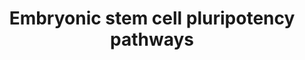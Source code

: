 ---
annotations:
- id: CL:0002322
  parent: animal cell
  type: Cell Type Ontology
  value: embryonic stem cell
- id: CL:0002322
  parent: animal cell
  type: Cell Type Ontology
  value: embryonic stem cell
- id: PW:0000102
  parent: signaling pathway
  type: Pathway Ontology
  value: the extracellular signal-regulated Raf/Mek/Erk signaling pathway
authors:
- Khanspers
- Elisa
- DeSl
- Marvin M2
- MaintBot
- Eweitz
- Egonw
citedin:
- link: PMC9614744
  title: Shared mechanisms and crosstalk of COVID-19 and osteoporosis via vitamin
    D (2022)
communities: []
description: 'The cytokine LIF and its downstream effector STAT3 are essential for
  maintenance of pluripotency in mouse ES cells. The requirement for the transcription
  factor Oct3/4 for ES cell pluripotency is also well-documented. However, LIF is
  not involved in self-renewal of human ES cells, suggesting that other pathways must
  play an important role in this process. The importance of other signal transduction
  pathways, including BMP and Wnt signalings, as well as novel transcription factors
  such as Nanog, is now being recognized.  Pathway source: Intracellular Signaling
  Pathways Regulating Pluripotency of Embryonic Stem Cells, Okita et al, Current Stem
  Cell Research and Therapy, 2006, 1, 103-111.  Proteins on this pathway have targeted
  assays available via the [https://assays.cancer.gov/available_assays?wp_id=WP3931
  CPTAC Assay Portal]'
last-edited: 2024-07-21
ndex: 7c94fad1-8b68-11eb-9e72-0ac135e8bacf
organisms:
- Homo sapiens
redirect_from:
- /index.php/Pathway:WP3931
- /instance/WP3931
- /instance/WP3931_r134286
revision: r134286
schema-jsonld:
- '@context': https://schema.org/
  '@id': https://wikipathways.github.io/pathways/WP3931.html
  '@type': Dataset
  creator:
    '@type': Organization
    name: WikiPathways
  description: 'The cytokine LIF and its downstream effector STAT3 are essential for
    maintenance of pluripotency in mouse ES cells. The requirement for the transcription
    factor Oct3/4 for ES cell pluripotency is also well-documented. However, LIF is
    not involved in self-renewal of human ES cells, suggesting that other pathways
    must play an important role in this process. The importance of other signal transduction
    pathways, including BMP and Wnt signalings, as well as novel transcription factors
    such as Nanog, is now being recognized.  Pathway source: Intracellular Signaling
    Pathways Regulating Pluripotency of Embryonic Stem Cells, Okita et al, Current
    Stem Cell Research and Therapy, 2006, 1, 103-111.  Proteins on this pathway have
    targeted assays available via the [https://assays.cancer.gov/available_assays?wp_id=WP3931
    CPTAC Assay Portal]'
  keywords:
  - ACTR2
  - ACVR1
  - ACVR2B
  - AKT1
  - AKT2
  - AKT3
  - APC
  - ARAF
  - AXIN1
  - BMP4
  - BMPR1A
  - BMPR1B
  - BMPR2
  - BRAF
  - CTNNB1
  - Ca2+
  - DVL1
  - DVL2
  - DVL3
  - Dorsomorphin
  - EGF
  - EGFR
  - ELK1
  - ERAS
  - FGF1
  - FGF10
  - FGF11
  - FGF12
  - FGF13
  - FGF14
  - FGF16
  - FGF17
  - FGF18
  - FGF19
  - FGF2
  - FGF20
  - FGF21
  - FGF22
  - FGF23
  - FGF3
  - FGF4
  - FGF5
  - FGF6
  - FGF7
  - FGF8
  - FGF9
  - FGFR1
  - FGFR2
  - FGFR3
  - FGFR4
  - FOS
  - FZD1
  - FZD2
  - FZD3
  - FZD4
  - FZD5
  - FZD6
  - FZD7
  - FZD8
  - FZD9
  - GAB1
  - GDP
  - GRB2
  - GSK3B
  - GTP
  - HNF1A
  - HRAS
  - IL6ST
  - JAK1
  - JUN
  - LIF
  - LIFR
  - LRP5
  - LRP6
  - MAP2K1
  - MAP2K2
  - MAP2K3
  - MAP2K5
  - MAP2K6
  - MAPK1
  - MAPK12
  - MAPK4
  - MAPK6
  - MAPK7
  - MDM2
  - MTOR
  - NOG
  - PDGFA
  - PDGFB
  - PDGFRA
  - PDGFRB
  - PIK3CD
  - PIK3R2
  - PIP2
  - PIP3
  - PTEN
  - PTPN11
  - RAF1
  - SELENOP
  - SMAD1
  - SMAD4
  - SMAD5
  - SMAD6
  - SMAD7
  - SMAD9
  - SOS1
  - STAT3
  - WNT1
  - WNT10A
  - WNT10B
  - WNT11
  - WNT16
  - WNT2
  - WNT2B
  - WNT3
  - WNT3A
  - WNT4
  - WNT5A
  - WNT5B
  - WNT6
  - WNT7A
  - WNT7B
  - WNT9B
  license: CC0
  name: Embryonic stem cell pluripotency pathways
seo: CreativeWork
title: Embryonic stem cell pluripotency pathways
wpid: WP3931
---